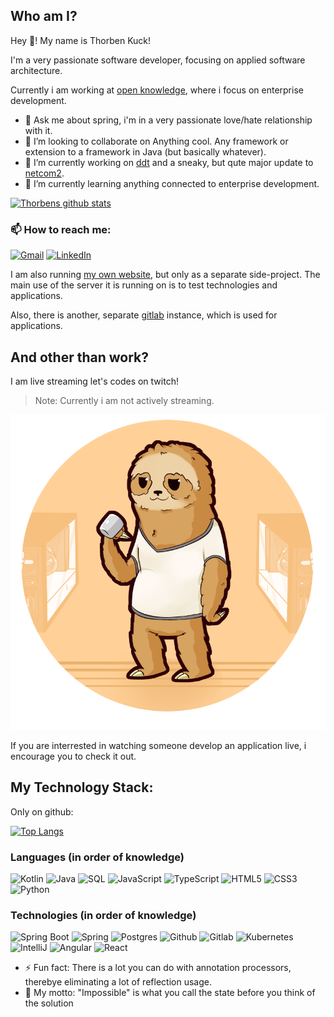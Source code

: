 ## Who am I?

Hey 👋! My name is Thorben Kuck!

I'm a very passionate software developer, focusing on applied software architecture.

Currently i am working at [open knowledge](https://www.openknowledge.de/), where i focus on enterprise development.

- 💬 Ask me about spring, i'm in a very passionate love/hate relationship with it.
- 👯 I’m looking to collaborate on Anything cool. Any framework or extension to a framework in Java (but basically whatever).
- 🔭 I’m currently working on [ddt](https://github.com/ThorbenKuck/data-driven-tests) and a sneaky, but qute major update to [netcom2](https://github.com/ThorbenKuck/NetCom2).
- 🌱 I’m currently learning anything connected to enterprise development.

[![Thorbens github stats](https://github-readme-stats.vercel.app/api?username=ThorbenKuck&theme=dark&show_icons=true)](https://github.com/ThorbenKuck/github-readme-stats)

### 📫 How to reach me: 

[![Gmail](https://img.shields.io/badge/-GMAIL-D14836?style=for-the-badge&logo=gmail&logoColor=white)](mailto:thorben.kuck@gmail.com)
[![LinkedIn](https://img.shields.io/badge/-XING-0077B5?style=for-the-badge&logo=xing&logoColor=white)](https://www.xing.com/profile/Thorben_Kuck)

I am also running [my own website](https://thorbenkuck.de), but only as a separate side-project. The main use of the server it is running on is to test technologies and applications.

Also, there is another, separate [gitlab](https://git.thorbenkuck.de) instance, which is used for applications.

## And other than work?

I am live streaming let's codes on twitch!

> Note: Currently i am not actively streaming.

[![Twitch](twitch-icon.png)](https://www.twitch.tv/coffeeslothcoding)

 If you are interrested in watching someone develop an application live, i encourage you to check it out.

## My Technology Stack:

Only on github:

[![Top Langs](https://github-readme-stats.vercel.app/api/top-langs/?username=ThorbenKuck&theme=dark&layout=compact)](https://github.com/ThorbenKuck/github-readme-stats)

### Languages (in order of knowledge)

![Kotlin](https://img.shields.io/badge/-Koltin-000000?style=flat-square&logo=Kotlin)
![Java](https://img.shields.io/badge/-Java-000000?style=flat-square&logo=java)
![SQL](https://img.shields.io/badge/-SQL-000000?style=flat-square&logo=postgresql)
![JavaScript](https://img.shields.io/badge/-JavaScript-000000?style=flat-square&logo=javascript)
![TypeScript](https://img.shields.io/badge/-TypeScript-000000?style=flat-square&logo=typescript)
![HTML5](https://img.shields.io/badge/-HTML5-000000?style=flat-square&logo=html5)
![CSS3](https://img.shields.io/badge/-CSS3-000000?style=flat-square&logo=CSS3)
![Python](https://img.shields.io/badge/-Python-000000?style=flat-square&logo=python)

### Technologies (in order of knowledge)

![Spring Boot](https://img.shields.io/badge/-Spring-Boot-000000?style=flat-square&logo=spring-boot)
![Spring](https://img.shields.io/badge/-Spring-000000?style=flat-square&logo=spring)
![Postgres](https://img.shields.io/badge/-Postgres-000000?style=flat-square&logo=postgresql)
![Github](https://img.shields.io/badge/-Github-000000?style=flat-square&logo=github)
![Gitlab](https://img.shields.io/badge/-Gitlab-000000?style=flat-square&logo=gitlab)
![Kubernetes](https://img.shields.io/badge/-Kubernetes-000000?style=flat-square&logo=kubernetes)
![IntelliJ](https://img.shields.io/badge/-IntelliJ-000000?style=flat-square&logo=intellij-idea)
![Angular](https://img.shields.io/badge/-Angular-000000?style=flat-square&logo=angular)
![React](https://img.shields.io/badge/-React-000000?style=flat-square&logo=react)
 
- ⚡ Fun fact: There is a lot you can do with annotation processors, therebye eliminating a lot of reflection usage.
- 🤔 My motto: "Impossible" is what you call the state before you think of the solution 
